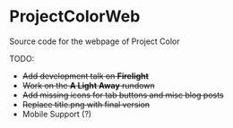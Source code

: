 # ProjectColorWeb
Source code for the webpage of Project Color

TODO: 
- ~~Add development talk on **Firelight**~~
- ~~Work on the **A Light Away** rundown~~
- ~~Add missing icons for tab buttons and misc blog posts~~
- ~~Replace title.png with final version~~
- Mobile Support (?)
